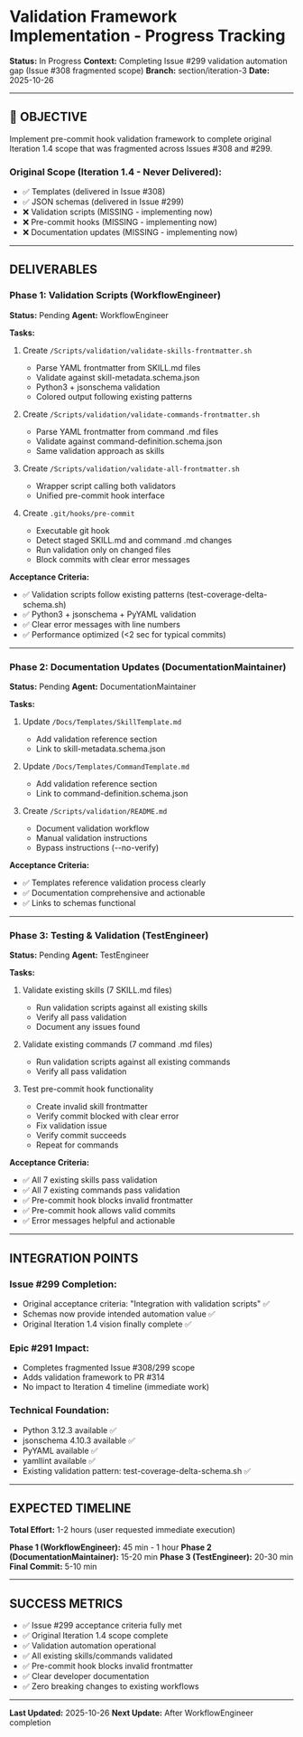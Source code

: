 # Validation Framework Implementation - Progress Tracking

**Status:** In Progress
**Context:** Completing Issue #299 validation automation gap (Issue #308 fragmented scope)
**Branch:** section/iteration-3
**Date:** 2025-10-26

---

## 🎯 OBJECTIVE

Implement pre-commit hook validation framework to complete original Iteration 1.4 scope that was fragmented across Issues #308 and #299.

### Original Scope (Iteration 1.4 - Never Delivered):
- ✅ Templates (delivered in Issue #308)
- ✅ JSON schemas (delivered in Issue #299)
- ❌ Validation scripts (MISSING - implementing now)
- ❌ Pre-commit hooks (MISSING - implementing now)
- ❌ Documentation updates (MISSING - implementing now)

---

## DELIVERABLES

### Phase 1: Validation Scripts (WorkflowEngineer)
**Status:** Pending
**Agent:** WorkflowEngineer

**Tasks:**
1. Create `/Scripts/validation/validate-skills-frontmatter.sh`
   - Parse YAML frontmatter from SKILL.md files
   - Validate against skill-metadata.schema.json
   - Python3 + jsonschema validation
   - Colored output following existing patterns

2. Create `/Scripts/validation/validate-commands-frontmatter.sh`
   - Parse YAML frontmatter from command .md files
   - Validate against command-definition.schema.json
   - Same validation approach as skills

3. Create `/Scripts/validation/validate-all-frontmatter.sh`
   - Wrapper script calling both validators
   - Unified pre-commit hook interface

4. Create `.git/hooks/pre-commit`
   - Executable git hook
   - Detect staged SKILL.md and command .md changes
   - Run validation only on changed files
   - Block commits with clear error messages

**Acceptance Criteria:**
- ✅ Validation scripts follow existing patterns (test-coverage-delta-schema.sh)
- ✅ Python3 + jsonschema + PyYAML validation
- ✅ Clear error messages with line numbers
- ✅ Performance optimized (<2 sec for typical commits)

---

### Phase 2: Documentation Updates (DocumentationMaintainer)
**Status:** Pending
**Agent:** DocumentationMaintainer

**Tasks:**
1. Update `/Docs/Templates/SkillTemplate.md`
   - Add validation reference section
   - Link to skill-metadata.schema.json

2. Update `/Docs/Templates/CommandTemplate.md`
   - Add validation reference section
   - Link to command-definition.schema.json

3. Create `/Scripts/validation/README.md`
   - Document validation workflow
   - Manual validation instructions
   - Bypass instructions (--no-verify)

**Acceptance Criteria:**
- ✅ Templates reference validation process clearly
- ✅ Documentation comprehensive and actionable
- ✅ Links to schemas functional

---

### Phase 3: Testing & Validation (TestEngineer)
**Status:** Pending
**Agent:** TestEngineer

**Tasks:**
1. Validate existing skills (7 SKILL.md files)
   - Run validation scripts against all existing skills
   - Verify all pass validation
   - Document any issues found

2. Validate existing commands (7 command .md files)
   - Run validation scripts against all existing commands
   - Verify all pass validation

3. Test pre-commit hook functionality
   - Create invalid skill frontmatter
   - Verify commit blocked with clear error
   - Fix validation issue
   - Verify commit succeeds
   - Repeat for commands

**Acceptance Criteria:**
- ✅ All 7 existing skills pass validation
- ✅ All 7 existing commands pass validation
- ✅ Pre-commit hook blocks invalid frontmatter
- ✅ Pre-commit hook allows valid commits
- ✅ Error messages helpful and actionable

---

## INTEGRATION POINTS

### Issue #299 Completion:
- Original acceptance criteria: "Integration with validation scripts" ✅
- Schemas now provide intended automation value ✅
- Original Iteration 1.4 vision finally complete ✅

### Epic #291 Impact:
- Completes fragmented Issue #308/299 scope
- Adds validation framework to PR #314
- No impact to Iteration 4 timeline (immediate work)

### Technical Foundation:
- Python 3.12.3 available ✅
- jsonschema 4.10.3 available ✅
- PyYAML available ✅
- yamllint available ✅
- Existing validation pattern: test-coverage-delta-schema.sh ✅

---

## EXPECTED TIMELINE

**Total Effort:** 1-2 hours (user requested immediate execution)

**Phase 1 (WorkflowEngineer):** 45 min - 1 hour
**Phase 2 (DocumentationMaintainer):** 15-20 min
**Phase 3 (TestEngineer):** 20-30 min
**Final Commit:** 5-10 min

---

## SUCCESS METRICS

- ✅ Issue #299 acceptance criteria fully met
- ✅ Original Iteration 1.4 scope complete
- ✅ Validation automation operational
- ✅ All existing skills/commands validated
- ✅ Pre-commit hook blocks invalid frontmatter
- ✅ Clear developer documentation
- ✅ Zero breaking changes to existing workflows

---

**Last Updated:** 2025-10-26
**Next Update:** After WorkflowEngineer completion
